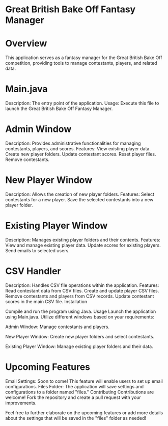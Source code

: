 # Great British Bake Off Fantasy Manager


# Overview
This application serves as a fantasy manager for the Great British Bake Off competition, providing tools to manage contestants, players, and related data.

# Main.java

Description: The entry point of the application.
Usage: Execute this file to launch the Great British Bake Off Fantasy Manager.
# Admin Window

Description: Provides administrative functionalities for managing contestants, players, and scores.
Features:
View existing player data.
Create new player folders.
Update contestant scores.
Reset player files.
Remove contestants.

# New Player Window
Description: Allows the creation of new player folders.
Features:
Select contestants for a new player.
Save the selected contestants into a new player folder.

# Existing Player Window
Description: Manages existing player folders and their contents.
Features:
View and manage existing player data.
Update scores for existing players.
Send emails to selected users.

# CSV Handler
Description: Handles CSV file operations within the application.
Features:
Read contestant data from CSV files.
Create and update player CSV files.
Remove contestants and players from CSV records.
Update contestant scores in the main CSV file.
Installation

Compile and run the program using Java.
Usage
Launch the application using Main.java.
Utilize different windows based on your requirements:

Admin Window: Manage contestants and players.

New Player Window: Create new player folders and select contestants.

Existing Player Window: Manage existing player folders and their data.

# Upcoming Features
Email Settings: Soon to come! This feature will enable users to set up email configurations.
Files Folder: The application will save settings and configurations to a folder named "files."
Contributing
Contributions are welcome! Fork the repository and create a pull request with your improvements.



Feel free to further elaborate on the upcoming features or add more details about the settings that will be saved in the "files" folder as needed!
